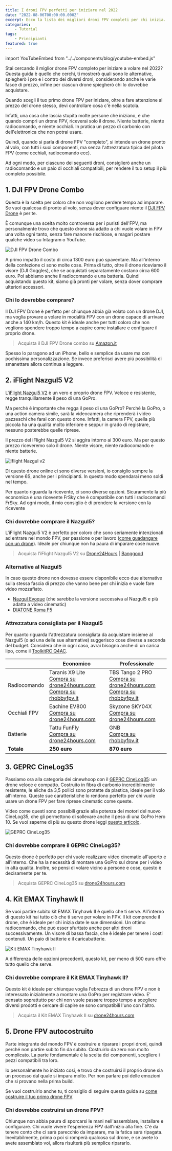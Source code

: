 ```yaml
---
title: I droni FPV perfetti per iniziare nel 2022
date: "2022-08-06T00:00:00.000Z"
excerpt: Ecco la lista dei migliori droni FPV completi per chi inizia. Vediamo i pro e i contro di tutte le migliori alternative nel 2022
categories:
    - Tutorial
tags: 
    - Principianti
featured: true
---
```


<style jsx>{`
    
    .suggestions-table td:nth-of-type(1) {
        font-weight: 600;
    }
    @media 
    only screen and (max-width: 760px),
    (min-device-width: 768px) and (max-device-width: 1024px)  {
        /*
        Label the data on mobile view
        
        */
        .suggestions-table td:nth-of-type(1) { padding-left: 0 !important; }
        .suggestions-table td { padding-left: 33% !important; }
        .suggestions-table td:nth-of-type(2):before { content: "Economico"; }
        .suggestions-table td:nth-of-type(3):before { content: "Professionale"; }
    }
`}</style>

import YouTubeEmbed from "../../components/blog/youtube-embed.js"

Stai cercando il miglior drone FPV completo per iniziare a volare nel 2022? Questa guida è quello che cerchi, ti mostrerò quali sono le alternative, spiegherò i pro e i contro dei diversi droni, considerando anche le varie fasce di prezzo, infine per ciascun drone spiegherò chi lo dovrebbe acquistare.

Quando scegli il tuo primo drone FPV per iniziare, oltre a fare attenzione al prezzo del drone stesso, devi controllare cosa c'è nella scatola. 

Infatti, una cosa che lascia stupita molte persone che iniziano, è che quando compri un drone FPV, riceverai solo il drone. Niente batterie, niente radiocomando, e niente occhiali. In pratica un pezzo di carbonio con dell'elettronica che non potrai usare. 

Quindi, quando si parla di drone FPV "completo", si intende un drone pronto al volo, con tutti i suoi componenti, ma senza l'attrezzatura tipica del pilota FPV (come occhiali, radiocomando ecc).


Ad ogni modo, per ciascuno dei seguenti droni, consiglierò anche un radiocomando e un paio di occhiali compatibili, per rendere il tuo setup il più completo possibile.


## 1. DJI FPV Drone Combo

Questa è la scelta per coloro che non vogliono perdere tempo ad imparare. Se vuoi qualcosa di pronto al volo, senza dover configuare niente il <a href="https://amzn.to/3ksZQAD" target="_blank" rel="noopener nofollow noreferrer">DJI FPV Drone</a> è per te.

È comunque una scelta molto controversa per i puristi dell'FPV, ma personalmente trovo che questo drone sia adatto a chi vuole volare in FPV una volta ogni tanto, senza fare manovre rischiose, e magari postare qualche video su Intagram o YouTube. 

![DJI FPV Drone Combo](./dji-fpv-combo.jpeg)

A primo impatto il costo di circa 1300 euro può spaventare. Ma all'interno della confezione ci sono molte cose.
Prima di tutto, oltre il drone riceviamo il visore (DJI Goggles), che se acquistati separatamente costano circa 600 euro. Poi abbiamo anche il radiocomando e una batteria. Quindi acquistando questo kit, siamo già pronti per volare, senza dover comprare ulteriori accessori.

### Chi lo dovrebbe comprare?

Il DJI FPV Drone è perfetto per chiunque abbia già volato con un drone DJI, ma voglia provare a volare in modalità FPV con un drone capace di arrivare anche a 140 km/h. Questo kit è ideale anche per tutti coloro che non vogliono spendere troppo tempo a capire come installare e configuare il proprio drone.

> Acquista il DJI FPV Drone combo su <a href="https://amzn.to/3ksZQAD" target="_blank" rel="noopener nofollow noreferrer">Amazon.it</a>

Spesso lo paragono ad un iPhone, bello e semplice da usare ma con pochissima personalizzazione. Se invece preferisci avere piú possibilità di smanettare allora continua a leggere.


## 2. iFlight Nazgul5 V2

L'<a href="https://www.drone24hours.com/prodotto/nazgul5-v2-4s-6s-bnf/?D24H=lucapalonca" target="_blank" rel="noopener nofollow noreferrer">iFlight Nazgul5 V2</a> è un vero e proprio drone FPV. Veloce e resistente, regge tranquillamente il peso di una GoPro.

Ma perché è importante che regga il peso di una GoPro? Perché la GoPro, o una action camera simile, sarà la videocamera che riprenderà i video pazzeschi che farai con questo drone. Infatti, la camera FPV, quella più piccola ha una qualità molto inferiore e seppur in grado di registrare, nessuno posterebbe quelle riprese.

Il prezzo del iFlight Nazgul5 V2 si aggira intorno ai 300 euro. Ma per questo prezzo riceveremo solo il drone. Niente visore, niente radiocomando e niente batterie.


![Iflight Nazgul v2](./iflight-nazgul.jpg)

Di questo drone online ci sono diverse versioni, io consiglio sempre la versione 6S, anche per i principianti. In questo modo spendarai meno soldi nel tempo. 

Per quanto riguarda la ricevente, ci sono diverse opzioni. Sicuramente la più economica è una ricevente FrSky che è compatibile con tutti i radiocomandi FrSky. Ad ogni modo, il mio consiglio è di prendere la versione con la ricevente 

### Chi dovrebbe comprare il Nazgul5?

L'iFlight Nazgul5 V2 è perfetto per coloro che sono seriamente intenzionati ad entrare nel mondo FPV, per passione o per lavoro ([come guadangare con un drone](https://lucafpv.com/come-fare-soldi-con-un-drone)). Ideale per chiunque non ha paura di imparare cose nuove.

> Acquista l'iFlight Nazgul5 V2 su <a href="https://www.drone24hours.com/prodotto/nazgul5-v2-4s-6s-bnf/?D24H=lucapalonca" target="_blank" rel="noopener nofollow noreferrer">Drone24Hours</a> | <a href="https://www.banggood.com/custlink/DmmE4FSA7g" target="_blank" rel="noopener nofollow noreferrer">Banggood</a>

### Alternative al Nazgul5

In caso questo drone non dovesse essere disponibile ecco due alternative sulla stessa fascia di prezzo che vanno bene per chi inizia e vuole fare video mozzafiato. 

- <a href="https://www.drone24hours.com/prodotto/nazgul-evoque-f5d-bnf-deadcat-6s/?D24H=lucapalonca" target="_blank" rel="noopener nofollow noreferrer">Nazgul Evoque</a> (che sarebbe la versione successiva al Nazgul5 e più adatta a video cinematic) 
- <a href="https://www.drone24hours.com/prodotto/nazgul-evoque-f5d-bnf-deadcat-6s/?D24H=lucapalonca" target="_blank" rel="noopener nofollow noreferrer">DIATONE Roma F5</a>

### Attrezzatura consigliata per il Nazgul5

Per quanto riguarda l'attrezzatura consigliata da acquistare insieme al Nazgul5 (o ad una delle sue alternative) suggerisco cose diverse a seconda del budget. Considera che in ogni caso, avrai bisogno anche di un carica lipo, come il <a href="https://www.drone24hours.com/prodotto/toolkitrc-q4ac/?D24H=lucapalonca" target="_blank" rel="noopener nofollow noreferrer">ToolkitRC Q4AC</a>.

<div class="suggestions-table">

|              | **Economico**   | **Professionale** |
|--------------|-----------------|-------------------|
| Radiocomando | Taranis X9 Lite<br/><a href="https://www.drone24hours.com/prodotto/frsky-taranis-x9-lite-2-4ghz-24ch-accesso-accst-d16-mode2/?D24H=lucapalonca" target="_blank" rel="noopener nofollow noreferrer">Compra su drone24hours.com</a><br/><a href="https://www.rhobbyfpv.it/prodotto/frsky-taranis-x9-lite-radiocomando-2-4ghz-fcc/?ref=iamlucafpv" target="_blank" rel="noopener nofollow noreferrer">Compra su rhobbyfpv.it</a> | TBS Tango 2 PRO<br/><a href="https://www.drone24hours.com/prodotto/tbs-tango-2-pro/?D24H=lucapalonca" target="_blank" rel="noopener nofollow noreferrer">Compra su drone24hours.com</a><br/><a href="https://www.rhobbyfpv.it/prodotto/tbs-tango-2-pro-v3-radiocomando-900mhz-868mhz/?ref=iamlucafpv" target="_blank" rel="noopener nofollow noreferrer">Compra su rhobbyfpv.it</a>   |
| Occhiali FPV | Eachine EV800<br/><a href="https://www.drone24hours.com/prodotto/eachine-ev800-occhiali-5-8g-40ch/?D24H=lucapalonca" target="_blank" rel="noopener nofollow noreferrer">Compra su drone24hours.com</a>   | Skyzone SKY04X<br/><a href="https://www.drone24hours.com/prodotto/occhiali-skyzone-sky04x-v2-oled/?D24H=lucapalonca" target="_blank" rel="noopener nofollow noreferrer">Compra su drone24hours.com</a>    |
| Batterie     | Tattu FunFly<br/><a href="https://www.drone24hours.com/prodotto/tattu-funfly-1300mah-6s1p-100c-lipo/?D24H=lucapalonca" target="_blank" rel="noopener nofollow noreferrer">Compra su drone24hours.com</a>    | GNB<br/><a href="https://www.rhobbyfpv.it/prodotto/gnb-lipo-1300mah-6s-120c-xt60/?ref=iamlucafpv" target="_blank" rel="noopener nofollow noreferrer">Compra su rhobbyfpv.it</a>      |
| **Totale**   | **250 euro**        | **870 euro**          |

</div>


## 3. GEPRC CineLog35

Passiamo ora alla categoria dei cinewhoop con il <a href="https://www.drone24hours.com/product/geprc-cinelog35-hd/?D24H=lucapalonca" target="_blank" rel="noopener nofollow noreferrer">GEPRC CineLog35</a>: un drone veloce e compatto. Costruito in fibra di carbonio incredibilmente resistente, le eliche da 3,5 pollici sono protette da plastica, ideale per il volo all'interno. Queste sue caratteristiche lo rendono perfetto per chi vuole usare un drone FPV per fare riprese cinematic come queste. 

<YouTubeEmbed link="https://youtu.be/dt3F3pEdACE?t=10"/>

Video come questi sono possibili grazie alla potenza dei motori del nuovo CineLog35, che gli permettono di sollevare anche il peso di una GoPro Hero 10.
Se vuoi saperne di più su questo drone leggi [questo articolo](https://lucafpv.com/nuovo-cinelog35).

![GEPRC CineLog35](../nuovo-cinelog35/cinelog.jpeg)

### Chi dovrebbe comprare il GEPRC CineLog35?

Questo drone è perfetto per chi vuole realizzare video cinematic all'aperto e all'interno. Che ha la necessità di montare una GoPro sul drone per i video in alta qualità. Inoltre, se pensi di volare vicino a persone e cose, questo è decisamente per te.

> Acquista GEPRC CineLog35 su <a href="https://www.drone24hours.com/product/geprc-cinelog35-hd/?D24H=lucapalonca" target="_blank" rel="noopener nofollow noreferrer">drone24hours.com</a>


## 4. Kit EMAX Tinyhawk II

Se vuoi partire subito kit EMAX Tinyhawk II è quello che ti serve. All'interno di questo kit hai tutto ciò che ti serve per volare in FPV. Il kit comprende il drone, che è ideale per chi inizia date le sue dimensioni. Un ottimo radiocomando, che può esser sfurttato anche per altri droni successivamente. Un visore di bassa fascia, che è ideale per tenere i costi contenuti. Un paio di batterie e il caricabatterie. 

![Kit EMAX Tinyhawk II](./emax-kit.jpeg)

A differenza delle opzioni precedenti, questo kit, per meno di 500 euro offre tutto quello che serve. 

### Chi dovrebbe comprare il Kit EMAX Tinyhawk II?

Questo kit è ideale per chiunque voglia l'ebrezza di un drone FPV e non è interessato inizialmente a montare una GoPro per registrare video. E' pensato soprattutto per chi non vuole passare troppo tempo a scegliere diversi prodotti e cercare di capire se sono compatibili l'uno con l'altro.

> Acquista il Kit EMAX Tinyhawk II su  <a href="https://www.drone24hours.com/prodotto/emax-tinyhawk-ii-freestyle-rtf/?D24H=lucapalonca" target="_blank" rel="noopener nofollow noreferrer">drone24hours.com</a>

## 5. Drone FPV autocostruito

Parte integrante del mondo FPV è costruire e riparare i propri droni, quindi perché non partire subito fin da subito. Costruirlo da zero non molto complicato. La parte fondamentale è la scelta dei componenti, scegliere i pezzi compatibili tra loro.

Io personalmente ho iniziato cosi, e trovo che costruirsi il proprio drone sia un processo dal quale si impara molto. Per non parlare poi delle emozioni che si provano nella prima build. 

Se vuoi costruirlo anche tu, ti consiglio di seguire questa guida su [come costruire il tuo primo drone FPV](https://lucafpv.com/come-costruire-un-drone-fpv)

### Chi dovrebbe costruirsi un drone FPV?

Chiunque non abbia paura di sporcarsi le mani nell'assemblare, installare e configurare. Chi vuole vivere l'esperienza FPV dall'inizio alla fine. C'è da tenere conto che ci sarà parecchio da imparare, ma la fatica sarà ripagata. Inevitabilmente, prima o poi si romperà qualcosa sul drone, e se avete lo avete assemblato voi, allora risulterà più semplice ripararlo.

